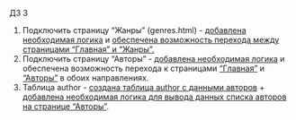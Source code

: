 ДЗ 3   

1. Подключить страницу “Жанры” (genres.html) - [добавлена необходимая логика](https://github.com/shiriaeva/java-framework-spring/blob/0bd0139e7e98c6efc4feae4a0789678efe9774af/dz_3/MyBookShopApp/src/main/java/com/example/mybookshopapp/controllers/GenresPageController.java#L10-L26) и [обеспечена возможность перехода между страницами “Главная” и “Жанры”.](https://github.com/shiriaeva/java-framework-spring/blob/0bd0139e7e98c6efc4feae4a0789678efe9774af/dz_3/MyBookShopApp/src/main/resources/templates/index.html#L80-L82)
2. Подключить страницу “Авторы” - [добавлена необходимая логика](https://github.com/shiriaeva/java-framework-spring/blob/0bd0139e7e98c6efc4feae4a0789678efe9774af/dz_3/MyBookShopApp/src/main/java/com/example/mybookshopapp/controllers/AuthorsPageController.java#L11-L27) и обеспечена возможность перехода к страницами [“Главная”](https://github.com/shiriaeva/java-framework-spring/blob/0bd0139e7e98c6efc4feae4a0789678efe9774af/dz_3/MyBookShopApp/src/main/resources/templates/authors/index.html#L79) и [“Авторы”](https://github.com/shiriaeva/java-framework-spring/blob/0bd0139e7e98c6efc4feae4a0789678efe9774af/dz_3/MyBookShopApp/src/main/resources/templates/index.html#L88) в обоих направлениях.
3. Таблица author - [создана таблица author с данными авторов](https://github.com/shiriaeva/java-framework-spring/blob/0bd0139e7e98c6efc4feae4a0789678efe9774af/dz_3/MyBookShopApp/src/main/resources/authors.sql) + [добавлена необходимая логика для вывода данных списка авторов на странице “Авторы”](https://github.com/shiriaeva/java-framework-spring/blob/0bd0139e7e98c6efc4feae4a0789678efe9774af/dz_3/MyBookShopApp/src/main/resources/templates/authors/index.html#L101-L118).
